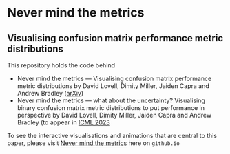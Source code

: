 # Never mind the metrics
## Visualising confusion matrix performance metric distributions

This repository holds the code behind

* Never mind the metrics — Visualising confusion matrix performance metric distributions by David Lovell, Dimity Miller, Jaiden Capra and Andrew Bradley ([arXiv](https://arxiv.org/abs/2206.02157))
* Never mind the metrics — what about the uncertainty? Visualising binary confusion matrix metric distributions to put performance in perspective by David Lovell, Dimity Miller, Jaiden Capra and Andrew Bradley (to appear in [ICML 2023](https://icml.cc/virtual/2023/papers.html?filter=titles&search=Never+mind+the+metrics---what+about+the+uncertainty?+Visualising+confusion+matrix+metric+distributions)

To see the interactive visualisations and animations that are central to this paper, please visit [Never mind the metrics](https://davidrlovell.github.io/Never-mind-the-metrics/) here on `github.io`

